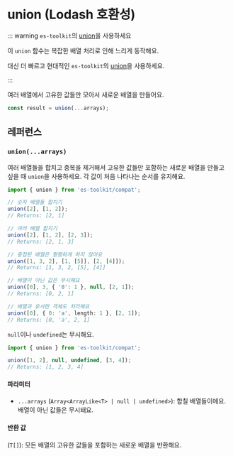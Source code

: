 # union (Lodash 호환성)

::: warning `es-toolkit`의 [union](../../array/union.md)을 사용하세요

이 `union` 함수는 복잡한 배열 처리로 인해 느리게 동작해요.

대신 더 빠르고 현대적인 `es-toolkit`의 [union](../../array/union.md)을 사용하세요.

:::

여러 배열에서 고유한 값들만 모아서 새로운 배열을 만들어요.

```typescript
const result = union(...arrays);
```

## 레퍼런스

### `union(...arrays)`

여러 배열들을 합치고 중복을 제거해서 고유한 값들만 포함하는 새로운 배열을 만들고 싶을 때 `union`을 사용하세요. 각 값이 처음 나타나는 순서를 유지해요.

```typescript
import { union } from 'es-toolkit/compat';

// 숫자 배열들 합치기
union([2], [1, 2]);
// Returns: [2, 1]

// 여러 배열 합치기
union([2], [1, 2], [2, 3]);
// Returns: [2, 1, 3]

// 중첩된 배열은 평평하게 하지 않아요
union([1, 3, 2], [1, [5]], [2, [4]]);
// Returns: [1, 3, 2, [5], [4]]

// 배열이 아닌 값은 무시해요
union([0], 3, { '0': 1 }, null, [2, 1]);
// Returns: [0, 2, 1]

// 배열과 유사한 객체도 처리해요
union([0], { 0: 'a', length: 1 }, [2, 1]);
// Returns: [0, 'a', 2, 1]
```

`null`이나 `undefined`는 무시해요.

```typescript
import { union } from 'es-toolkit/compat';

union([1, 2], null, undefined, [3, 4]);
// Returns: [1, 2, 3, 4]
```

#### 파라미터

- `...arrays` (`Array<ArrayLike<T> | null | undefined>`): 합칠 배열들이에요. 배열이 아닌 값들은 무시돼요.

#### 반환 값

(`T[]`): 모든 배열의 고유한 값들을 포함하는 새로운 배열을 반환해요.
